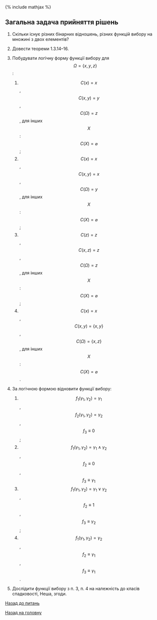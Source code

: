 <!-- 15.05 -->
{% include mathjax %}

## Загальна задача прийняття рішень

1. Скільки існує різних бінарних відношень, різних функцій вибору на множині з двох елементів?

2. Довести теореми 1.3.14&ndash;16.

3. Побудувати логічну форму функції вибору для $$\Omega = \{x, y, z\}$$:
	1. $$C(x) = x$$, $$C(x, y) = y$$, $$C(\Omega) = z$$, для інших $$X$$: $$C(X) = \varnothing$$;
	2. $$C(x) = x$$, $$C(x, y) = x$$, $$C(\Omega) = y$$, для інших $$X$$: $$C(X) = \varnothing$$;
	3. $$C(z) = z$$, $$C(x, z) = z$$, $$C(\Omega) = z$$, для інших $$X$$: $$C(X) = \varnothing$$;
	4. $$C(x) = x$$, $$C(x, y) = \{x, y\}$$, $$C(\Omega) = \{x, z\}$$, для інших $$X$$: $$C(X) = \varnothing$$.

4. За логічною формою відновити функції вибору:
	1. $$f_1(\gamma_1, \gamma_2) = \gamma_1$$, $$f_2(\gamma_1, \gamma_2) = \gamma_2$$, $$f_3 \equiv 0$$;
	2. $$f_1(\gamma_1, \gamma_2) = \gamma_1 \land \gamma_2$$, $$f_2 \equiv 0$$, $$f_3 \equiv \gamma_1$$
	3. $$f_1(\gamma_1, \gamma_2) = \gamma_1 \lor \gamma_2$$, $$f_2 \equiv 1$$, $$f_3 \equiv \gamma_2$$;
	4. $$f_1(\gamma_1, \gamma_2) = \gamma_2$$, $$f_2 \equiv \gamma_1$$, $$f_3 \equiv \gamma_1$$.

5. Дослідити функції вибору з п.&nbsp;3, п.&nbsp;4 на належність до класів спадковості, Неша, згоди.

[Назад до питань](README.md)

[Назад на головну](../README.md)
